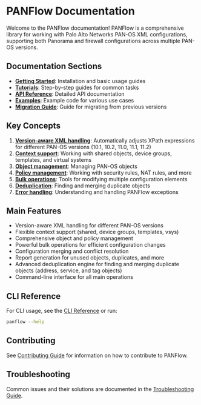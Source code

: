 # PANFlow Documentation

Welcome to the PANFlow documentation! PANFlow is a comprehensive library for working with Palo Alto Networks PAN-OS XML configurations, supporting both Panorama and firewall configurations across multiple PAN-OS versions.

## Documentation Sections

- **[Getting Started](getting_started.md)**: Installation and basic usage guides
- **[Tutorials](tutorials/index.md)**: Step-by-step guides for common tasks
- **[API Reference](api/index.md)**: Detailed API documentation
- **[Examples](examples/index.md)**: Example code for various use cases
- **[Migration Guide](migration_guide.md)**: Guide for migrating from previous versions

## Key Concepts

1. **[Version-aware XML handling](dynamic_xpath.md)**: Automatically adjusts XPath expressions for different PAN-OS versions (10.1, 10.2, 11.0, 11.1, 11.2)
2. **[Context support](contexts.md)**: Working with shared objects, device groups, templates, and virtual systems
3. **[Object management](api/objects.md)**: Managing PAN-OS objects
4. **[Policy management](api/policies.md)**: Working with security rules, NAT rules, and more
5. **[Bulk operations](api/bulk_operations.md)**: Tools for modifying multiple configuration elements
6. **[Deduplication](deduplication.md)**: Finding and merging duplicate objects
7. **[Error handling](error_handling.md)**: Understanding and handling PANFlow exceptions

## Main Features

- Version-aware XML handling for different PAN-OS versions
- Flexible context support (shared, device groups, templates, vsys)
- Comprehensive object and policy management
- Powerful bulk operations for efficient configuration changes
- Configuration merging and conflict resolution
- Report generation for unused objects, duplicates, and more
- Advanced deduplication engine for finding and merging duplicate objects (address, service, and tag objects)
- Command-line interface for all main operations

## CLI Reference

For CLI usage, see the [CLI Reference](cli_reference.md) or run:

```bash
panflow --help
```

## Contributing

See [Contributing Guide](contributing.md) for information on how to contribute to PANFlow.

## Troubleshooting

Common issues and their solutions are documented in the [Troubleshooting Guide](troubleshooting.md).